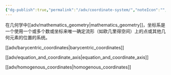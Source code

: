 ```yaml
---
{"dg-publish":true,"permalink":"/adv/coordinate-system/","noteIcon":"","created":"","updated":""}
---
```



在几何学中[[adv/mathematics_geometry\|mathematics_geometry]]，坐标系是一个使用一个或多个数或坐标来唯一确定流形（如欧几里得空间）上的点或其他几何元素的位置的系统。


[[adv/barycentric_coordinates\|barycentric_coordinates]]

[[adv/equation_and_coordinate_axis\|equation_and_coordinate_axis]]

[[adv/homogenous_coordinates\|homogenous_coordinates]]